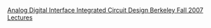 
[Analog Digital Interface Integrated Circuit Design Berkeley Fall 2007 Lectures](https://inst.eecs.berkeley.edu/~ee247/fa07/lectures.html)
